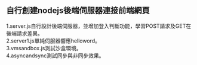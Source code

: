 ## 自行創建nodejs後端伺服器連接前端網頁

1.server.js自行設計後端伺服器，並增加登入判斷功能，學習POST請求及GET在後端請求差異。  
2.server1.js單純伺服器響應helloword。  
3.vmsandbox.js測試沙盒環境。  
4.asyncandsync測試同步與非同步效果。  

